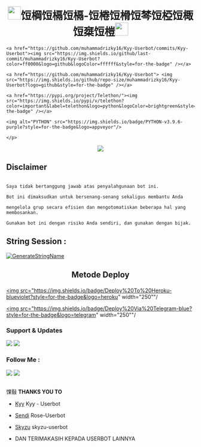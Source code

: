 <h1 align="center"><img src="./resources/extras/GeezFire.gif" width="35px">饾棡饾槅饾槅-饾棬饾榾饾棽饾椏饾棷饾椉饾榿<img src="./resources/extras/GeezFire.gif" width="35px"></h1>

<p align="center">

    <a href="https://github.com/muhammadrizky16/Kyy-Userbot/commits/Kyy-Userbot"><img src="https://img.shields.io/github/last-commit/muhammadrizky16/Kyy-Userbot?color=ff0000&logo=github&logoColor=ffffff&style=for-the-badge" /></a>

    <a href="https://github.com/muhammadrizky16/Kyy-Userbot"> <img src="https://img.shields.io/github/repo-size/muhammadrizky16/Kyy-Userbot?logo=github&style=for-the-badge" /></a>

    <a href="https://pypi.org/project/Telethon/"><img src="https://img.shields.io/pypi/v/telethon?color=important&label=telethon&logo=python&logoColor=brightgreen&style=for-the-badge" /></a>

    <img alt="PYTHON" src="https://img.shields.io/badge/PYTHON-v3.9.6-purple?style=for-the-badge&logo=appveyor"/>

    </p>

<p align="center">

  <img src="https://telegra.ph/file/276d22aac9f400898cd27.jpg">

</p>

## Disclaimer

```

Saya tidak bertanggung jawab atas penyalahgunaan bot ini.

Bot ini dimaksudkan untuk bersenang-senang sekaligus membantu Anda

mengelola grup secara efisien dan mengotomatiskan beberapa hal yang membosankan.

Gunakan bot ini dengan risiko Anda sendiri, dan gunakan dengan bijak.

```

## String Session :

[![GenerateStringName](https://img.shields.io/badge/repl.it-generateStringName-white)](https://replit.com/@rizkyhmdanii16/StringSession)

<h2 align="center">

   Metode Deploy

</h2>

<p align="center">

<a href="https://dashboard.heroku.com/new?template=https://github.com/muhammadrizky16/templat-userbot"><img src="https://img.shields.io/badge/Deploy%20To%20Heroku-blueviolet?style=for-the-badge&logo=heroku" width="250""/</a>  

<a href="https://telegram.dog/XTZ_HerokuBot?start=bXVoYW1tYWRyaXpreTE2L0t5eS1Vc2VyYm90IEt5eS1Vc2VyYm90"><img src="https://img.shields.io/badge/Deploy%20Via%20Telegram-blue?style=for-the-badge&logo=telegram" width="250""/</a>  </p>

### Support & Updates 

<a href="https://t.me/NastySupportt"><img src="https://img.shields.io/badge/Join-Group%20Support-red.svg?style=for-the-badge&logo=Telegram"></a> <a href="https://t.me/NastyProject"><img src="https://img.shields.io/badge/Join-Updates%20Channel-white.svg?style=for-the-badge&logo=Telegram"></a>

### Follow Me :

<p align="left">

<a href="https://github.com/muhammadrizky16"><img src="https://img.shields.io/badge/GitHub-Follow%20on%20GitHub-inactive.svg?logo=github"></a> <a href="https://instagram.com/rizkyhamdanii16_"><img src="https://img.shields.io/badge/Instagram-Follow%20on%20Instagram-important.svg?logo=instagram"></a>

</p>

##

馃敯 **THANKS YOU TO**

*   [Kyy](https://github.com/muhammadrizky16/Kyy-Userbot)   Kyy - Userbot

*   [Sendi](https://github.com/SendiAp/Rose-Userbot)   Rose-Userbot

*   [Skyzu](https://github.com/Skyzu/skyzu-userbot)   skyzu-userbot

*   DAN TERIMAKASIH KEPADA USERBOT LAINNYA

